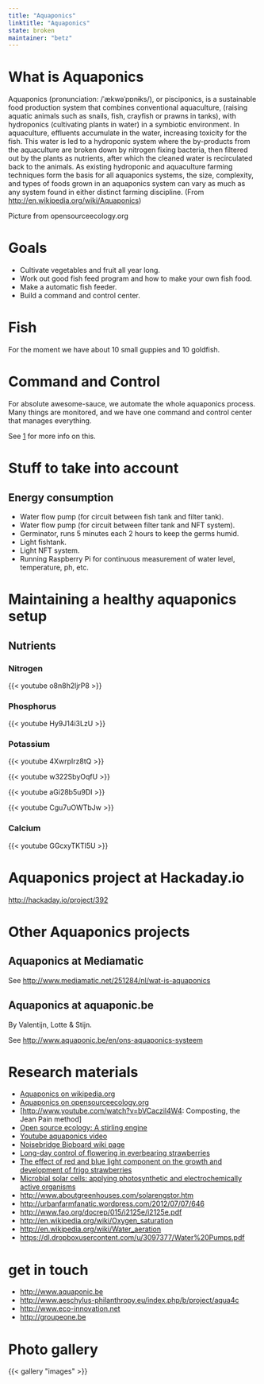 ```yaml
---
title: "Aquaponics"
linktitle: "Aquaponics"
state: broken
maintainer: "betz"
---
```


# What is Aquaponics

Aquaponics (pronunciation: /ˈækwəˈpɒnɨks/), or pisciponics, is a
sustainable food production system that combines conventional
aquaculture, (raising aquatic animals such as snails, fish, crayfish or
prawns in tanks), with hydroponics (cultivating plants in water) in a
symbiotic environment. In aquaculture, effluents accumulate in the
water, increasing toxicity for the fish. This water is led to a
hydroponic system where the by-products from the aquaculture are broken
down by nitrogen fixing bacteria, then filtered out by the plants as
nutrients, after which the cleaned water is recirculated back to the
animals. As existing hydroponic and aquaculture farming techniques form
the basis for all aquaponics systems, the size, complexity, and types of
foods grown in an aquaponics system can vary as much as any system found
in either distinct farming discipline. (From
<http://en.wikipedia.org/wiki/Aquaponics>)

Picture from opensourceecology.org

# Goals

  - Cultivate vegetables and fruit all year long.
  - Work out good fish feed program and how to make your own fish food.
  - Make a automatic fish feeder.
  - Build a command and control center.

# Fish

For the moment we have about 10 small guppies and 10 goldfish.

# Command and Control

For absolute awesome-sauce, we automate the whole aquaponics process.
Many things are monitored, and we have one command and control center
that manages everything.

See [1](http://hackerspace.be/Aquaponics/command-and-control) for more
info on this.

# Stuff to take into account

## Energy consumption

  - Water flow pump (for circuit between fish tank and filter tank).
  - Water flow pump (for circuit between filter tank and NFT system).
  - Germinator, runs 5 minutes each 2 hours to keep the germs humid.
  - Light fishtank.
  - Light NFT system.
  - Running Raspberry Pi for continuous measurement of water level,
    temperature, ph, etc.

# Maintaining a healthy aquaponics setup

## Nutrients

### Nitrogen

{{< youtube o8n8h2ljrP8 >}}

### Phosphorus

{{< youtube Hy9J14i3LzU >}}

### Potassium

{{< youtube 4XwrpIrz8tQ >}}  

{{< youtube w322SbyOqfU >}}  

{{< youtube aGi28b5u9DI >}}  

{{< youtube Cgu7uOWTbJw >}}  

### Calcium

{{< youtube GGcxyTKTl5U >}}

# Aquaponics project at Hackaday.io

<http://hackaday.io/project/392>

# Other Aquaponics projects

## Aquaponics at Mediamatic

See <http://www.mediamatic.net/251284/nl/wat-is-aquaponics>

## Aquaponics at aquaponic.be

By Valentijn, Lotte & Stijn.

See <http://www.aquaponic.be/en/ons-aquaponics-systeem>

# Research materials

  - [Aquaponics on
    wikipedia.org](http://en.wikipedia.org/wiki/Aquaponics)
  - [Aquaponics on
    opensourceecology.org](http://opensourceecology.org/wiki/Aquaponics)
  - \[<http://www.youtube.com/watch?v=bVCaczil4W4>: Composting, the Jean
    Pain method\]
  - [Open source ecology: A stirling
    engine](http://opensourceecology.org/wiki/Stirling_Engine)
  - [Youtube aquaponics
    video](http://www.youtube.com/watch?v=VBspR2p0YYM)
  - [Noisebridge Bioboard wiki
    page](https://www.noisebridge.net/wiki/BioBoard)
  - [Long-day control of flowering in everbearing
    strawberries](http://www.bioforsk.no/ikbViewer/Content/31912/S%C3%B8nsteby%26HeideJHSB-07%2082\(6\)875-884.pdf)
  - [The effect of red and blue light component on the growth and
    development of frigo
    strawberries](http://www.lzi.lt/tomai/97\(2\)tomas/97_2_tomas_str11.pdf)
  - [Microbial solar cells: applying photosynthetic and
    electrochemically active
    organisms](http://www.bio.uni-kl.de/fileadmin/agneuhaus/Lehre/Vorlesung_Insights/strik_et_al_trend_biot_2012_29_41.pdf)
  - <http://www.aboutgreenhouses.com/solarengstor.htm>
  - <http://urbanfarmfanatic.wordpress.com/2012/07/07/646>
  - <http://www.fao.org/docrep/015/i2125e/i2125e.pdf>
  - <http://en.wikipedia.org/wiki/Oxygen_saturation>
  - <http://en.wikipedia.org/wiki/Water_aeration>
  - <https://dl.dropboxusercontent.com/u/3097377/Water%20Pumps.pdf>

# get in touch

  - <http://www.aquaponic.be>
  - <http://www.aeschylus-philanthropy.eu/index.php/b/project/aqua4c>
  - <http://www.eco-innovation.net>
  - <http://groupeone.be>

# Photo gallery
{{< gallery "images" >}}
